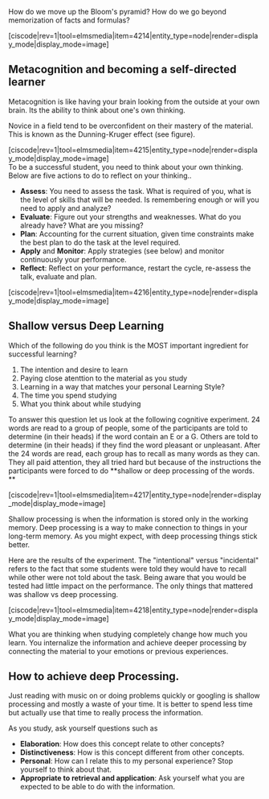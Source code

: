 How do we move up the Bloom's pyramid? How do we go beyond memorization of facts and formulas?

[ciscode|rev=1|tool=elmsmedia|item=4214|entity_type=node|render=display_mode|display_mode=image]

## Metacognition and becoming a self-directed learner

Metacognition is like having your brain looking from the outside at your own brain. Its the ability to think about one's own thinking.

Novice in a field tend to be overconfident on their mastery of the material. This is known as the Dunning-Kruger effect (see figure).
<div style="max-width:500px;">
[ciscode|rev=1|tool=elmsmedia|item=4215|entity_type=node|render=display_mode|display_mode=image]
</div>
To be a successful student, you need to think about your own thinking. Below are five actions to do to reflect on your thinking.. 

* **Assess**: You need to assess the task. What is required of you, what is the level of skills that will be needed. Is remembering enough or will you need to apply and analyze?
* **Evaluate**: Figure out your strengths and weaknesses. What do you already have? What are you missing?
* **Plan**: Accounting for the current situation, given time constraints make the best plan to do the task at the level required. 
* **Apply** and **Monitor**: Apply strategies (see below) and monitor continuously your performance. 
* **Reflect**: Reflect on your performance, restart the cycle, re-assess the talk, evaluate and plan. 
 
[ciscode|rev=1|tool=elmsmedia|item=4216|entity_type=node|render=display_mode|display_mode=image]

## Shallow versus Deep Learning

Which of the following do you think is the MOST important ingredient for successful learning? 

1.  The intention and desire to learn 
2.  Paying close atenttion to the material as you 
study 
3.  Learning in a way that matches your  personal Learning Style? 
4.  The time you spend studying 
5.  What you think about while studying 

To answer this question let us look at the following cognitive experiment. 24 words are read to a group of people, some of the participants are told to determine (in their heads) if the word contain an E or a G. Others are told to determine (in their heads) if they find the word pleasant or unpleasant. After the 24 words are read, each group has to recall as many words as they can. They all paid attention, they all tried hard but because of the instructions the participants were forced to do **shallow or deep processing of the words. **

[ciscode|rev=1|tool=elmsmedia|item=4217|entity_type=node|render=display_mode|display_mode=image]

Shallow processing is when the information is stored only in the working memory. Deep processing is a way to make connection to things in your long-term memory. As you might expect, with deep processing things stick better. 

Here are the results of the experiment. The "intentional" versus "incidental" refers to the fact that some students were told they would have to recall while other were not told about the task. Being aware that you would be tested had little impact on the performance. The only things that mattered was shallow vs deep processing. 

[ciscode|rev=1|tool=elmsmedia|item=4218|entity_type=node|render=display_mode|display_mode=image]

What you are thinking when studying completely change how much you learn. You internalize the information and achieve deeper processing by connecting the material to your emotions or previous experiences. 

## How to achieve deep Processing. 

Just reading with music on or doing problems quickly or googling is shallow processing and mostly a waste of your time. It is better to spend less time but actually use that time to really process the information.

As you study, ask yourself questions such as

- **Elaboration**: How does this concept relate to other concepts?
- **Distinctiveness**: How is this concept different from other concepts. 
- **Personal**: How can I relate this to my personal experience? Stop yourself to think about that. 
- **Appropriate to retrieval and application**: Ask yourself what you are expected to be able to do with the information. 


